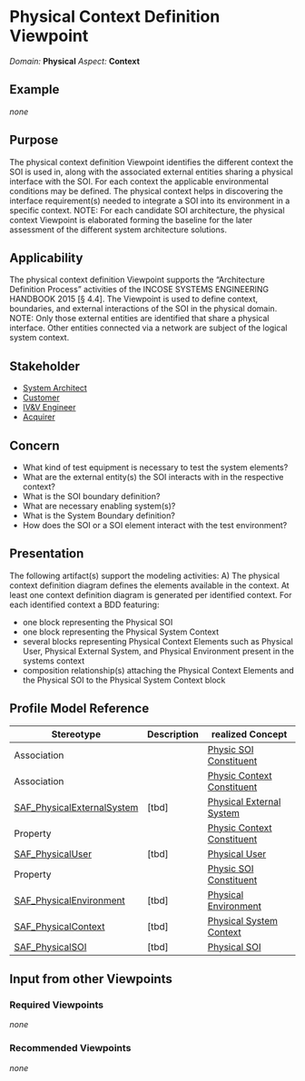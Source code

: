 # Physical Context Definition Viewpoint
*Domain:* **Physical** *Aspect:* **Context**
## Example
*none*
## Purpose
The physical context definition Viewpoint identifies the different context the SOI is used in, along with the associated external entities sharing a physical interface with the SOI. For each context the applicable environmental conditions may be defined. The physical context helps in discovering the interface requirement(s) needed to integrate a SOI into its environment in a specific context.
NOTE: For each candidate SOI architecture, the physical context Viewpoint is elaborated forming the baseline for the later assessment of the different system architecture solutions.
## Applicability
The physical context definition Viewpoint supports the “Architecture Definition Process” activities of the INCOSE SYSTEMS ENGINEERING HANDBOOK 2015 [§ 4.4]. The Viewpoint is used to define context, boundaries, and external interactions of the SOI in the physical domain.
NOTE: Only those external entities are identified that share a physical interface. Other entities connected via a network are subject of the logical system context.
## Stakeholder
* [System Architect](../stakeholders.md#System-Architect)
* [Customer](../stakeholders.md#Customer)
* [IV&V Engineer](../stakeholders.md#IV&V-Engineer)
* [Acquirer](../stakeholders.md#Acquirer)
## Concern
* What kind of test equipment is necessary to test the system elements?
* What are the external entity(s) the SOI interacts with in the respective context?
* What is the SOI boundary definition?
* What are necessary enabling system(s)?
* What is the System Boundary definition?
* How does the SOI or a SOI element interact with the test environment?
## Presentation
The following artifact(s) support the modeling activities: 
A) The physical context definition diagram defines the elements available in the context. At least one context definition diagram is generated per identified context. For each identified context a BDD featuring:
* one block representing the Physical SOI
* one block representing the Physical System Context
* several blocks representing Physical Context Elements such as Physical User, Physical External System, and Physical Environment present in the systems context
* composition relationship(s) attaching the Physical Context Elements and the Physical SOI to the Physical System Context block

## Profile Model Reference
|Stereotype | Description|realized Concept
|---|---|---|
|Association||[Physic SOI Constituent](concepts.md#Physic-SOI-Constituent)|
|Association||[Physic Context Constituent](concepts.md#Physic-Context-Constituent)|
|[SAF_PhysicalExternalSystem](stereotypes.md#SAF_PhysicalExternalSystem)|[tbd]|[Physical External System](concepts.md#Physical-External-System)|
|Property||[Physic Context Constituent](concepts.md#Physic-Context-Constituent)|
|[SAF_PhysicalUser](stereotypes.md#SAF_PhysicalUser)|[tbd]|[Physical User](concepts.md#Physical-User)|
|Property||[Physic SOI Constituent](concepts.md#Physic-SOI-Constituent)|
|[SAF_PhysicalEnvironment](stereotypes.md#SAF_PhysicalEnvironment)|[tbd]|[Physical Environment](concepts.md#Physical-Environment)|
|[SAF_PhysicalContext](stereotypes.md#SAF_PhysicalContext)|[tbd]|[Physical System Context](concepts.md#Physical-System-Context)|
|[SAF_PhysicalSOI](stereotypes.md#SAF_PhysicalSOI)|[tbd]|[Physical SOI](concepts.md#Physical-SOI)|
## Input from other Viewpoints
### Required Viewpoints
*none*
### Recommended Viewpoints
*none*
